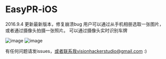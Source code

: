 # EasyPR-iOS

2016.9.4 更新最新版本，修复崩溃bug
用户可以通过从手机相册选取一张图片，或者通过摄像头拍摄一张照片。
可以通过摄像头实时识别车牌

 ![image](https://github.com/zhoushiwei/EasyPR-iOS/blob/master/IMG_2886.PNG)
 ![image](https://github.com/zhoushiwei/EasyPR-iOS/blob/master/IMG_2885.PNG)

               
有任何问题请发issues，或者联系我visionhackerstudio@gmail.com :)
